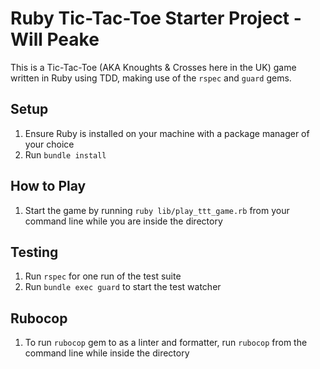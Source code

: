 # Ruby Tic-Tac-Toe Starter Project - Will Peake

This is a Tic-Tac-Toe (AKA Knoughts & Crosses here in the UK) game written in Ruby using TDD, making use of the `rspec` and `guard` gems.

## Setup

1. Ensure Ruby is installed on your machine with a package manager of your choice
1. Run `bundle install`

## How to Play

1. Start the game by running `ruby lib/play_ttt_game.rb` from your command line while you are inside the directory

## Testing

1. Run `rspec` for one run of the test suite
2. Run `bundle exec guard` to start the test watcher

## Rubocop

1. To run `rubocop` gem to as a linter and formatter, run `rubocop` from the command line while inside the directory



